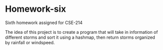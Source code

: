 # Homework-six
Sixth homework assigned for CSE-214

The idea of this project is to create a program that will take in information of different storms and sort it using a hashmap, then return storms organized by rainfall or windspeed.
